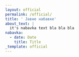 ```yaml
---
layout: official
permalink: /official/
title: ' Jавнe набавке'
about_text: |
  it's nabavka text bla bla bla
nabavka:
  - date: Date
    title: Title
_template: official
---
```





















